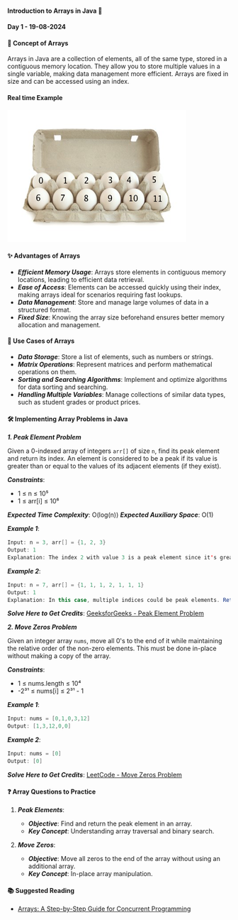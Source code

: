 #### Introduction to Arrays in Java 🚀

#### Day 1 - 19-08-2024

#### **📖 Concept of Arrays**

Arrays in Java are a collection of elements, all of the same type, stored in a contiguous memory location. They allow you to store multiple values in a single variable, making data management more efficient. Arrays are fixed in size and can be accessed using an index.


#### **Real time Example**
![Input](/images/Array.png)


#### **✨ Advantages of Arrays**

- ***Efficient Memory Usage***: Arrays store elements in contiguous memory locations, leading to efficient data retrieval.
- ***Ease of Access***: Elements can be accessed quickly using their index, making arrays ideal for scenarios requiring fast lookups.
- ***Data Management***: Store and manage large volumes of data in a structured format.
- ***Fixed Size***: Knowing the array size beforehand ensures better memory allocation and management.

#### **🌟 Use Cases of Arrays**

- ***Data Storage***: Store a list of elements, such as numbers or strings.
- ***Matrix Operations***: Represent matrices and perform mathematical operations on them.
- ***Sorting and Searching Algorithms***: Implement and optimize algorithms for data sorting and searching.
- ***Handling Multiple Variables***: Manage collections of similar data types, such as student grades or product prices.

#### **🛠️ Implementing Array Problems in Java**

***1. Peak Element Problem***

Given a 0-indexed array of integers `arr[]` of size `n`, find its peak element and return its index. An element is considered to be a peak if its value is greater than or equal to the values of its adjacent elements (if they exist).

***Constraints***:
- 1 ≤ n ≤ 10⁵
- 1 ≤ arr[i] ≤ 10⁶

***Expected Time Complexity***: O(log(n))
***Expected Auxiliary Space***: O(1)

***Example 1***:
```java
Input: n = 3, arr[] = {1, 2, 3}
Output: 1
Explanation: The index 2 with value 3 is a peak element since it's greater than its adjacent elements.
```

***Example 2***:
```java
Input: n = 7, arr[] = {1, 1, 1, 2, 1, 1, 1}
Output: 1
Explanation: In this case, multiple indices could be peak elements. Returning any of them is correct.
```

***Solve Here to Get Credits***: [GeeksforGeeks - Peak Element Problem](https://www.geeksforgeeks.org/problems/peak-element/1)

***2. Move Zeros Problem***

Given an integer array `nums`, move all 0's to the end of it while maintaining the relative order of the non-zero elements. This must be done in-place without making a copy of the array.

***Constraints***:
- 1 ≤ nums.length ≤ 10⁴
- -2³¹ ≤ nums[i] ≤ 2³¹ - 1

***Example 1***:
```java
Input: nums = [0,1,0,3,12]
Output: [1,3,12,0,0]
```

***Example 2***:
```java
Input: nums = [0]
Output: [0]
```

***Solve Here to Get Credits***: [LeetCode - Move Zeros Problem](https://leetcode.com/problems/move-zeroes/description/)

#### **❓ Array Questions to Practice**

1. ***Peak Elements***:
   - ***Objective***: Find and return the peak element in an array.
   - ***Key Concept***: Understanding array traversal and binary search.

2. ***Move Zeros***:
   - ***Objective***: Move all zeros to the end of the array without using an additional array.
   - ***Key Concept***: In-place array manipulation.

#### **📚 Suggested Reading**

- [Arrays: A Step-by-Step Guide for Concurrent Programming](https://www.geeksforgeeks.org/array-data-structure-guide/#types-of-array-data-structures)
